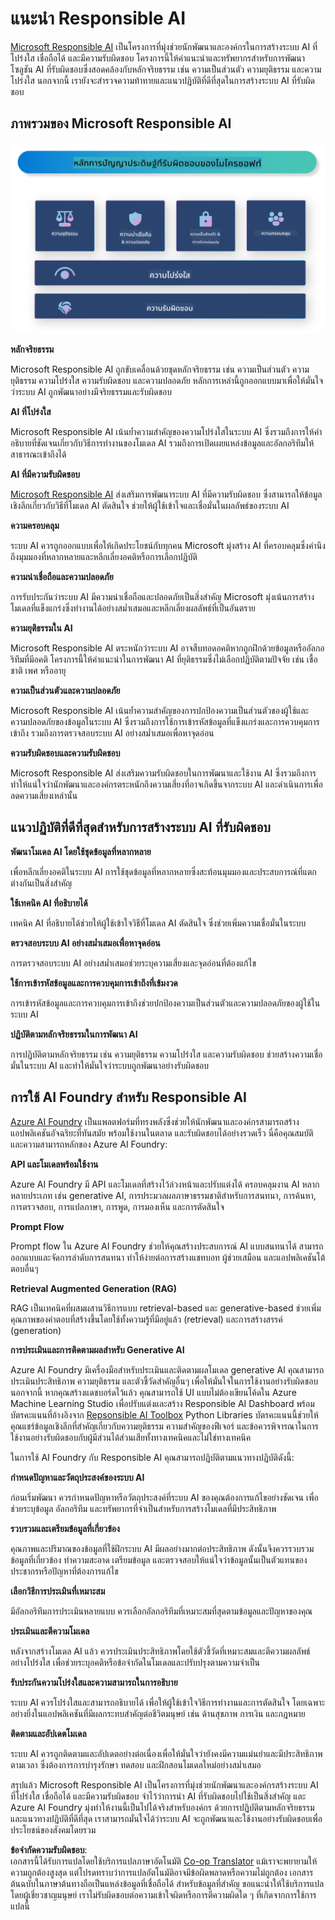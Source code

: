 <!--
CO_OP_TRANSLATOR_METADATA:
{
  "original_hash": "805b96b20152936d8f4c587d90d6e06e",
  "translation_date": "2025-07-16T22:53:30+00:00",
  "source_file": "md/01.Introduction/05/ResponsibleAI.md",
  "language_code": "th"
}
-->
# **แนะนำ Responsible AI**

[Microsoft Responsible AI](https://www.microsoft.com/ai/responsible-ai?WT.mc_id=aiml-138114-kinfeylo) เป็นโครงการที่มุ่งช่วยนักพัฒนาและองค์กรในการสร้างระบบ AI ที่โปร่งใส เชื่อถือได้ และมีความรับผิดชอบ โครงการนี้ให้คำแนะนำและทรัพยากรสำหรับการพัฒนาโซลูชัน AI ที่รับผิดชอบซึ่งสอดคล้องกับหลักจริยธรรม เช่น ความเป็นส่วนตัว ความยุติธรรม และความโปร่งใส นอกจากนี้ เรายังจะสำรวจความท้าทายและแนวปฏิบัติที่ดีที่สุดในการสร้างระบบ AI ที่รับผิดชอบ

## ภาพรวมของ Microsoft Responsible AI

![RAIPrinciples](../../../../../translated_images/RAIPrinciples.bf9c9bc6ca160d336830630939a5130a22b3f9e1f633773562f83fed08a50520.th.png)

**หลักจริยธรรม**

Microsoft Responsible AI ถูกขับเคลื่อนด้วยชุดหลักจริยธรรม เช่น ความเป็นส่วนตัว ความยุติธรรม ความโปร่งใส ความรับผิดชอบ และความปลอดภัย หลักการเหล่านี้ถูกออกแบบมาเพื่อให้มั่นใจว่าระบบ AI ถูกพัฒนาอย่างมีจริยธรรมและรับผิดชอบ

**AI ที่โปร่งใส**

Microsoft Responsible AI เน้นย้ำความสำคัญของความโปร่งใสในระบบ AI ซึ่งรวมถึงการให้คำอธิบายที่ชัดเจนเกี่ยวกับวิธีการทำงานของโมเดล AI รวมถึงการเปิดเผยแหล่งข้อมูลและอัลกอริทึมให้สาธารณะเข้าถึงได้

**AI ที่มีความรับผิดชอบ**

[Microsoft Responsible AI](https://www.microsoft.com/ai/responsible-ai?WT.mc_id=aiml-138114-kinfeylo) ส่งเสริมการพัฒนาระบบ AI ที่มีความรับผิดชอบ ซึ่งสามารถให้ข้อมูลเชิงลึกเกี่ยวกับวิธีที่โมเดล AI ตัดสินใจ ช่วยให้ผู้ใช้เข้าใจและเชื่อมั่นในผลลัพธ์ของระบบ AI

**ความครอบคลุม**

ระบบ AI ควรถูกออกแบบเพื่อให้เกิดประโยชน์กับทุกคน Microsoft มุ่งสร้าง AI ที่ครอบคลุมซึ่งคำนึงถึงมุมมองที่หลากหลายและหลีกเลี่ยงอคติหรือการเลือกปฏิบัติ

**ความน่าเชื่อถือและความปลอดภัย**

การรับประกันว่าระบบ AI มีความน่าเชื่อถือและปลอดภัยเป็นสิ่งสำคัญ Microsoft มุ่งเน้นการสร้างโมเดลที่แข็งแกร่งซึ่งทำงานได้อย่างสม่ำเสมอและหลีกเลี่ยงผลลัพธ์ที่เป็นอันตราย

**ความยุติธรรมใน AI**

Microsoft Responsible AI ตระหนักว่าระบบ AI อาจสืบทอดอคติหากถูกฝึกด้วยข้อมูลหรืออัลกอริทึมที่มีอคติ โครงการนี้ให้คำแนะนำในการพัฒนา AI ที่ยุติธรรมซึ่งไม่เลือกปฏิบัติตามปัจจัย เช่น เชื้อชาติ เพศ หรืออายุ

**ความเป็นส่วนตัวและความปลอดภัย**

Microsoft Responsible AI เน้นย้ำความสำคัญของการปกป้องความเป็นส่วนตัวของผู้ใช้และความปลอดภัยของข้อมูลในระบบ AI ซึ่งรวมถึงการใช้การเข้ารหัสข้อมูลที่แข็งแกร่งและการควบคุมการเข้าถึง รวมถึงการตรวจสอบระบบ AI อย่างสม่ำเสมอเพื่อหาจุดอ่อน

**ความรับผิดชอบและความรับผิดชอบ**

Microsoft Responsible AI ส่งเสริมความรับผิดชอบในการพัฒนาและใช้งาน AI ซึ่งรวมถึงการทำให้แน่ใจว่านักพัฒนาและองค์กรตระหนักถึงความเสี่ยงที่อาจเกิดขึ้นจากระบบ AI และดำเนินการเพื่อลดความเสี่ยงเหล่านั้น

## แนวปฏิบัติที่ดีที่สุดสำหรับการสร้างระบบ AI ที่รับผิดชอบ

**พัฒนาโมเดล AI โดยใช้ชุดข้อมูลที่หลากหลาย**

เพื่อหลีกเลี่ยงอคติในระบบ AI การใช้ชุดข้อมูลที่หลากหลายซึ่งสะท้อนมุมมองและประสบการณ์ที่แตกต่างกันเป็นสิ่งสำคัญ

**ใช้เทคนิค AI ที่อธิบายได้**

เทคนิค AI ที่อธิบายได้ช่วยให้ผู้ใช้เข้าใจวิธีที่โมเดล AI ตัดสินใจ ซึ่งช่วยเพิ่มความเชื่อมั่นในระบบ

**ตรวจสอบระบบ AI อย่างสม่ำเสมอเพื่อหาจุดอ่อน**

การตรวจสอบระบบ AI อย่างสม่ำเสมอช่วยระบุความเสี่ยงและจุดอ่อนที่ต้องแก้ไข

**ใช้การเข้ารหัสข้อมูลและการควบคุมการเข้าถึงที่เข้มงวด**

การเข้ารหัสข้อมูลและการควบคุมการเข้าถึงช่วยปกป้องความเป็นส่วนตัวและความปลอดภัยของผู้ใช้ในระบบ AI

**ปฏิบัติตามหลักจริยธรรมในการพัฒนา AI**

การปฏิบัติตามหลักจริยธรรม เช่น ความยุติธรรม ความโปร่งใส และความรับผิดชอบ ช่วยสร้างความเชื่อมั่นในระบบ AI และทำให้มั่นใจว่าระบบถูกพัฒนาอย่างรับผิดชอบ

## การใช้ AI Foundry สำหรับ Responsible AI

[Azure AI Foundry](https://ai.azure.com?WT.mc_id=aiml-138114-kinfeylo) เป็นแพลตฟอร์มที่ทรงพลังซึ่งช่วยให้นักพัฒนาและองค์กรสามารถสร้างแอปพลิเคชันอัจฉริยะที่ทันสมัย พร้อมใช้งานในตลาด และรับผิดชอบได้อย่างรวดเร็ว นี่คือคุณสมบัติและความสามารถหลักของ Azure AI Foundry:

**API และโมเดลพร้อมใช้งาน**

Azure AI Foundry มี API และโมเดลที่สร้างไว้ล่วงหน้าและปรับแต่งได้ ครอบคลุมงาน AI หลากหลายประเภท เช่น generative AI, การประมวลผลภาษาธรรมชาติสำหรับการสนทนา, การค้นหา, การตรวจสอบ, การแปลภาษา, การพูด, การมองเห็น และการตัดสินใจ

**Prompt Flow**

Prompt flow ใน Azure AI Foundry ช่วยให้คุณสร้างประสบการณ์ AI แบบสนทนาได้ สามารถออกแบบและจัดการลำดับการสนทนา ทำให้ง่ายต่อการสร้างแชทบอท ผู้ช่วยเสมือน และแอปพลิเคชันโต้ตอบอื่นๆ

**Retrieval Augmented Generation (RAG)**

RAG เป็นเทคนิคที่ผสมผสานวิธีการแบบ retrieval-based และ generative-based ช่วยเพิ่มคุณภาพของคำตอบที่สร้างขึ้นโดยใช้ทั้งความรู้ที่มีอยู่แล้ว (retrieval) และการสร้างสรรค์ (generation)

**การประเมินและการติดตามผลสำหรับ Generative AI**

Azure AI Foundry มีเครื่องมือสำหรับประเมินและติดตามผลโมเดล generative AI คุณสามารถประเมินประสิทธิภาพ ความยุติธรรม และตัวชี้วัดสำคัญอื่นๆ เพื่อให้มั่นใจในการใช้งานอย่างรับผิดชอบ นอกจากนี้ หากคุณสร้างแดชบอร์ดไว้แล้ว คุณสามารถใช้ UI แบบไม่ต้องเขียนโค้ดใน Azure Machine Learning Studio เพื่อปรับแต่งและสร้าง Responsible AI Dashboard พร้อมบัตรคะแนนที่อ้างอิงจาก [Repsonsible AI Toolbox](https://responsibleaitoolbox.ai/?WT.mc_id=aiml-138114-kinfeylo) Python Libraries บัตรคะแนนนี้ช่วยให้คุณแชร์ข้อมูลเชิงลึกที่สำคัญเกี่ยวกับความยุติธรรม ความสำคัญของฟีเจอร์ และข้อควรพิจารณาในการใช้งานอย่างรับผิดชอบกับผู้มีส่วนได้ส่วนเสียทั้งทางเทคนิคและไม่ใช่ทางเทคนิค

ในการใช้ AI Foundry กับ Responsible AI คุณสามารถปฏิบัติตามแนวทางปฏิบัติดังนี้:

**กำหนดปัญหาและวัตถุประสงค์ของระบบ AI**

ก่อนเริ่มพัฒนา ควรกำหนดปัญหาหรือวัตถุประสงค์ที่ระบบ AI ของคุณต้องการแก้ไขอย่างชัดเจน เพื่อช่วยระบุข้อมูล อัลกอริทึม และทรัพยากรที่จำเป็นสำหรับการสร้างโมเดลที่มีประสิทธิภาพ

**รวบรวมและเตรียมข้อมูลที่เกี่ยวข้อง**

คุณภาพและปริมาณของข้อมูลที่ใช้ฝึกระบบ AI มีผลอย่างมากต่อประสิทธิภาพ ดังนั้นจึงควรรวบรวมข้อมูลที่เกี่ยวข้อง ทำความสะอาด เตรียมข้อมูล และตรวจสอบให้แน่ใจว่าข้อมูลนั้นเป็นตัวแทนของประชากรหรือปัญหาที่ต้องการแก้ไข

**เลือกวิธีการประเมินที่เหมาะสม**

มีอัลกอริทึมการประเมินหลายแบบ ควรเลือกอัลกอริทึมที่เหมาะสมที่สุดตามข้อมูลและปัญหาของคุณ

**ประเมินและตีความโมเดล**

หลังจากสร้างโมเดล AI แล้ว ควรประเมินประสิทธิภาพโดยใช้ตัวชี้วัดที่เหมาะสมและตีความผลลัพธ์อย่างโปร่งใส เพื่อช่วยระบุอคติหรือข้อจำกัดในโมเดลและปรับปรุงตามความจำเป็น

**รับประกันความโปร่งใสและความสามารถในการอธิบาย**

ระบบ AI ควรโปร่งใสและสามารถอธิบายได้ เพื่อให้ผู้ใช้เข้าใจวิธีการทำงานและการตัดสินใจ โดยเฉพาะอย่างยิ่งในแอปพลิเคชันที่มีผลกระทบสำคัญต่อชีวิตมนุษย์ เช่น ด้านสุขภาพ การเงิน และกฎหมาย

**ติดตามและอัปเดตโมเดล**

ระบบ AI ควรถูกติดตามและอัปเดตอย่างต่อเนื่องเพื่อให้มั่นใจว่ายังคงมีความแม่นยำและมีประสิทธิภาพตามเวลา ซึ่งต้องการการบำรุงรักษา ทดสอบ และฝึกสอนโมเดลใหม่อย่างสม่ำเสมอ

สรุปแล้ว Microsoft Responsible AI เป็นโครงการที่มุ่งช่วยนักพัฒนาและองค์กรสร้างระบบ AI ที่โปร่งใส เชื่อถือได้ และมีความรับผิดชอบ จำไว้ว่าการนำ AI ที่รับผิดชอบไปใช้เป็นสิ่งสำคัญ และ Azure AI Foundry มุ่งทำให้งานนี้เป็นไปได้จริงสำหรับองค์กร ด้วยการปฏิบัติตามหลักจริยธรรมและแนวทางปฏิบัติที่ดีที่สุด เราสามารถมั่นใจได้ว่าระบบ AI จะถูกพัฒนาและใช้งานอย่างรับผิดชอบเพื่อประโยชน์ของสังคมโดยรวม

**ข้อจำกัดความรับผิดชอบ**:  
เอกสารนี้ได้รับการแปลโดยใช้บริการแปลภาษาอัตโนมัติ [Co-op Translator](https://github.com/Azure/co-op-translator) แม้เราจะพยายามให้ความถูกต้องสูงสุด แต่โปรดทราบว่าการแปลอัตโนมัติอาจมีข้อผิดพลาดหรือความไม่ถูกต้อง เอกสารต้นฉบับในภาษาต้นทางถือเป็นแหล่งข้อมูลที่เชื่อถือได้ สำหรับข้อมูลที่สำคัญ ขอแนะนำให้ใช้บริการแปลโดยผู้เชี่ยวชาญมนุษย์ เราไม่รับผิดชอบต่อความเข้าใจผิดหรือการตีความผิดใด ๆ ที่เกิดจากการใช้การแปลนี้